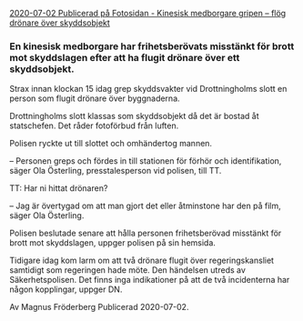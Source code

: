 [2020-07-02 Publicerad på Fotosidan - Kinesisk medborgare gripen – flög drönare över skyddsobjekt](https://www.fotosidan.se/cldoc/lagochratt/kinesisk-medborgare-gripen-flog-dronare-over.htm?fbclid=IwAR3DALoSxUSjR-dE_ABz3m9GPgpnvgzdvIRTeUxSLf-iKpYu1H1kCMTi4Zs)

### En kinesisk medborgare har frihetsberövats misstänkt för brott mot skyddslagen efter att ha flugit drönare över ett skyddsobjekt.

Strax innan klockan 15 idag grep skyddsvakter vid Drottningholms slott en person som flugit drönare över byggnaderna. 

Drottningholms slott klassas som skyddsobjekt då det är bostad åt statschefen. Det råder fotoförbud från luften. 

Polisen ryckte ut till slottet och omhändertog mannen. 

– Personen greps och fördes in till stationen för förhör och identifikation, säger Ola Österling, presstalesperson vid polisen, till TT. 

TT: Har ni hittat drönaren? 

– Jag är övertygad om att man gjort det eller åtminstone har den på film, säger Ola Österling. 

Polisen beslutade senare att hålla personen frihetsberövad misstänkt för brott mot skyddslagen, uppger polisen på sin hemsida.  

Tidigare idag kom larm om att två drönare flugit över regeringskansliet samtidigt som regeringen hade möte. Den händelsen utreds av Säkerhetspolisen. Det finns inga indikationer på att de två incidenterna har någon kopplingar, uppger DN.


Av Magnus Fröderberg
Publicerad 2020-07-02.
